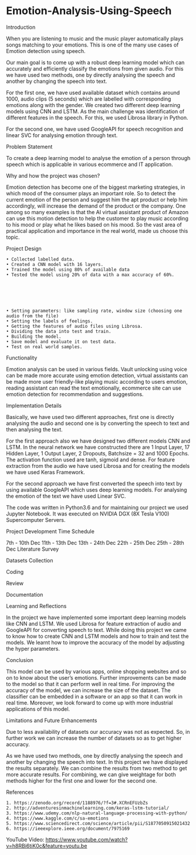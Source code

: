 # Emotion-Analysis-Using-Speech


Introduction 
 
 
When you are listening to music and the music player automatically plays songs matching to your emotions. This is one of the many use cases of Emotion detection using speech. 
 
Our main goal is to come up with a robust deep learning model which can accurately and efficiently classify the emotions from given audio. For this we have used two methods, one by directly analysing the speech and another by changing the speech into text.  
 
For the first one, we have used available dataset which contains around 1000, audio clips (5 seconds) which are labelled with corresponding emotions along with the gender. We created two different deep learning models using CNN and LSTM. As the main challenge was identification of different features in the speech. For this, we used Librosa library in Python. 
 
For the second one, we have used GoogleAPI for speech recognition and linear SVC for analysing emotion through text.   
 
 
 
Problem Statement 
 
 
To create a deep learning model to analyse the emotion of a person through speech which is applicable in various ecommerce and IT application. 
 
 
 
 
 
Why and how the project was chosen? 
 
 
 
Emotion detection has become one of the biggest marketing strategies, in which mood of the consumer plays an important role. 
So to detect the current emotion of the person and suggest him the apt product or help him accordingly, will increase the demand of the product or the company. 
One among so many examples is that the AI virtual assistant product of Amazon can use this motion detection to help the customer to play music according to his mood or play what he likes based on his mood. 
So the vast area of practical application and importance in the real world, made us choose this topic. 
 
 
 
 
 

Project Design 
 
 
    • Collected labelled data. 
    • Created a CNN model with 16 layers. 
    • Trained the model using 80% of available data 
    • Tested the model using 20% of data with a max accuracy of 60%. 
 
 

 
 
 
    • Setting parameters: like sampling rate, window size (choosing one audio from the file) 
    • Setting the labels of feelings. 
    • Getting the features of audio files using Librosa.  
    • Dividing the data into test and train. 
    • Building the model. 
    • Save model and evaluate it on test data. 
    • Test on real world samples. 
 
 

 
 
Functionality 
 
 
Emotion analysis can be used in various fields. Vault unlocking using voice can be made more accurate using emotion detection, virtual assistants can be made more user friendly-like playing music according to users emotion, reading assistant can read the text emotionally, ecommerce site can use emotion detection for recommendation and suggestions. 
 
 
 
 
 
 

 
 
Implementation Details 
 
 
Basically, we have used two different approaches, first one is directly analysing the audio and second one is by converting the speech to text and then analysing the text. 
 
For the first approach also we have designed two different models CNN and LSTM. In the neural network we have constructed there are 1 Input Layer, 17 Hidden Layer, 1 Output Layer, 2 Dropouts, Batchsize = 32 and 1000 Epochs. The activation function used are tanh, sigmoid and dense. For feature extraction from the audio we have used Librosa and for creating the models we have used Keras Framework. 
 
For the second approach we have first converted the speech into text by using available GoogleAPI which uses deep learning models. For analysing the emotion of the text we have used Linear SVC. 
 
The code was written in Python3.6 and for maintaining our project we used Jupyter Notebook. It was executed on NVIDIA DGX (8X Tesla V100) Supercomputer Servers.  
 
 
 
 

 
 
 

 
 
 
 
 
 
Project Development Time Schedule 
 
 
 

7th - 10th Dec 
11th - 13th Dec
13th - 24th Dec
22th - 25th Dec
25th - 28th Dec 
Literature Survey





Datasets Collection





Coding





Review





Documentation



Learning and Reflections 
 
 
In the project we have implemented some important deep learning models like CNN and LSTM. We used Librosa for feature extraction of audio and GoogleAPI for converting speech to text. While doing this project we came to know how to create CNN and LSTM models and how to train and test the models. We learnt how to improve the accuracy of the model by adjusting the hyper parameters.  
 
 

 
Conclusion 
 
This model can be used by various apps, online shopping websites and so on to know about the user’s emotions. Further improvements can be made to the model so that it can perform well in real time. For improving the accuracy of the model, we can increase the size of the dataset. The classifier can be embedded in a software or an app so that it can work in real time. Moreover, we look forward to come up with more industrial applications of this model. 
 
 
 
 

 
 

Limitations and Future Enhancements 
 
Due to less availability of datasets our accuracy was not as expected. So, in further work we can increase the number of datasets so as to get higher accuracy.  
 
As we have used two methods, one by directly analysing the speech and another by changing the speech into text. In this project we have displayed the results separately. We can combine the results from two method to get more accurate results. For combining, we can give weightage for both methods higher for the first one and lower for the second one. 
 
 

 
 
References 
 
 
    1. https://zenodo.org/record/1188976/?f=3#.XCRnEFUzbZs 
    2. http://adventuresinmachinelearning.com/keras-lstm-tutorial/ 
    3. https://www.udemy.com/nlp-natural-language-processing-with-python/    
    4. https://www.kaggle.com/c/sa-emotions 
    5. https://www.sciencedirect.com/science/article/pii/S1877050915021432 
    6. https://ieeexplore.ieee.org/document/7975169 




YouTube Video: https://www.youtube.com/watch?v=h8RBi6tiK0c&feature=youtu.be
